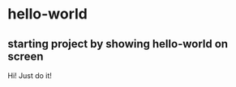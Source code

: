 # hello-world
starting project by showing hello-world on screen
-----------------------------------------------------------------------------------------------------------------
Hi! Just do it!

